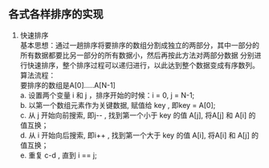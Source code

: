 <link href="markdown.css" rel="stylesheet"></link>

## 各式各样排序的实现  
1. 快速排序  
基本思想：通过一趟排序将要排序的数组分割成独立的两部分，其中一部分的所有数据都要比另一部分的所有数据小，然后再按此方法对两部分数据
分别进行快速排序，整个排序过程可以递归进行，以此达到整个数据变成有序数列。  
算法流程：  
要排序的数组是A[0].....A[N-1]  
a. 设置两个变量 i 和 j ，排序开始的时候：i = 0, j = N-1;   
b. 以第一个数组元素作为关键数据, 赋值给 key , 即key = A[0];  
c. 从 j 开始向前搜索, 即j-- , 找到第一个小于 key 的值 A[j], 将A[j] 和 A[i] 的值互换；  
d. 从 i 开始向后搜索, 即i++ , 找到第一个大于 key 的值 A[i], 将A[i] 和 A[j] 的值互换；  
e. 重复 c-d , 直到 i == j;


